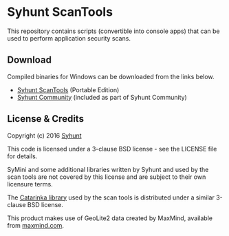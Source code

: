 # Syhunt ScanTools

This repository contains scripts (convertible into console apps) that can be used to perform application security scans.

## Download

Compiled binaries for Windows can be downloaded from the links below.

* [Syhunt ScanTools](http://www.syhunt.com/en/?n=Tools.DownloadScanTools) (Portable Edition)
* [Syhunt Community](http://www.syhunt.com/en/?n=Syhunt.DownloadHybridCE) (included as part of Syhunt Community)

## License & Credits

Copyright (c) 2016 [Syhunt](http://www.syhunt.com/)

This code is licensed under a 3-clause BSD license - see the LICENSE file for details.

SyMini and some additional libraries written by Syhunt and used by the scan tools are not covered by this license and are subject to their own licensure terms.

The [Catarinka library](http://github.com/felipedaragon/catarinka) used by the scan tools is distributed under a similar 3-clause BSD license.

This product makes use of GeoLite2 data created by MaxMind, available from [maxmind.com](http://www.maxmind.com).